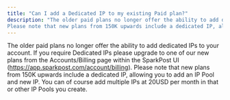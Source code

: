 ```yaml
---
title: "Can I add a Dedicated IP to my existing Paid plan?"
description: "The older paid plans no longer offer the ability to add dedicated IPs to your account. If you require Dedicated IPs please upgrade to one of our new plans from the Accounts/Billing page within the SparkPost UI (https://app.sparkpost.com/account/billing).
Please note that new plans from 150K upwards include a dedicated IP, allowing you to add an IP Pool and new IP. You can of course add multiple IPs at 20USD per month in that or other IP Pools you create."
---
```


The older paid plans no longer offer the ability to add dedicated IPs to your account. If you require Dedicated IPs please upgrade to one of our new plans from the Accounts/Billing page within the SparkPost UI (https://app.sparkpost.com/account/billing).
Please note that new plans from 150K upwards include a dedicated IP, allowing you to add an IP Pool and new IP. You can of course add multiple IPs at 20USD per month in that or other IP Pools you create.
